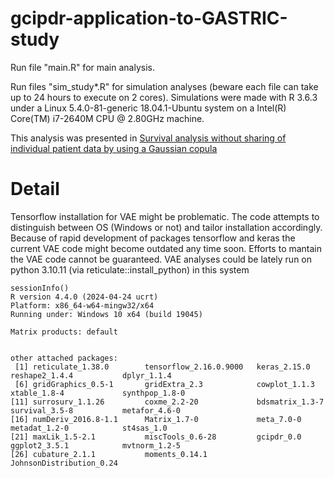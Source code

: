 # gcipdr-application-to-GASTRIC-study

Run file "main.R" for main analysis.

Run files "sim_study*.R" for simulation analyses (beware each file can take up to 24 hours to execute on 2 cores). Simulations were made with R 3.6.3 under a Linux 5.4.0-81-generic 18.04.1-Ubuntu system on a Intel(R) Core(TM) i7-2640M CPU @ 2.80GHz machine.  

This analysis was presented in [Survival analysis without sharing of individual patient data by using a Gaussian copula](https://onlinelibrary.wiley.com/doi/10.1002/pst.2415)

# Detail

Tensorflow installation for VAE might be problematic. The code attempts to distinguish between OS (Windows or not) and tailor installation accordingly. Because of rapid development of packages tensorflow and keras the current VAE code might become outdated any time soon. Efforts to mantain the VAE code cannot be guaranteed.
VAE analyses could be lately run on python 3.10.11 (via reticulate::install_python) in this system

```
sessionInfo()
R version 4.4.0 (2024-04-24 ucrt)
Platform: x86_64-w64-mingw32/x64
Running under: Windows 10 x64 (build 19045)

Matrix products: default


other attached packages:
 [1] reticulate_1.38.0        tensorflow_2.16.0.9000   keras_2.15.0             reshape2_1.4.4           dplyr_1.1.4             
 [6] gridGraphics_0.5-1       gridExtra_2.3            cowplot_1.1.3            xtable_1.8-4             synthpop_1.8-0          
[11] surrosurv_1.1.26         coxme_2.2-20             bdsmatrix_1.3-7          survival_3.5-8           metafor_4.6-0           
[16] numDeriv_2016.8-1.1      Matrix_1.7-0             meta_7.0-0               metadat_1.2-0            st4sas_1.0              
[21] maxLik_1.5-2.1           miscTools_0.6-28         gcipdr_0.0               ggplot2_3.5.1            mvtnorm_1.2-5           
[26] cubature_2.1.1           moments_0.14.1           JohnsonDistribution_0.24

```